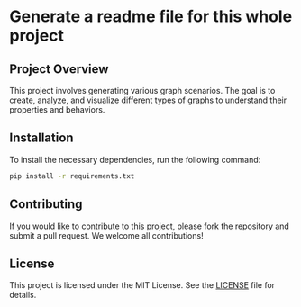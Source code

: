 # Generate a readme file for this whole project
## Project Overview

This project involves generating various graph scenarios. The goal is to create, analyze, and visualize different types of graphs to understand their properties and behaviors.

## Installation

To install the necessary dependencies, run the following command:

```bash
pip install -r requirements.txt
```

## Contributing

If you would like to contribute to this project, please fork the repository and submit a pull request. We welcome all contributions!

## License

This project is licensed under the MIT License. See the [LICENSE](LICENSE) file for details.